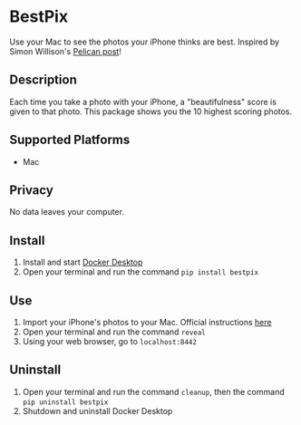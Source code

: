 # BestPix

Use your Mac to see the photos your iPhone thinks are best. Inspired by Simon Willison's [Pelican post](https://simonwillison.net/2020/May/21/dogsheep-photos/)!

## Description 

Each time you take a photo with your iPhone, a "beautifulness" score is given to that photo. This package shows you the 10 highest scoring photos.

## Supported Platforms

  * Mac 

## Privacy

No data leaves your computer.


## Install 

1. Install and start [Docker Desktop](https://docs.docker.com/docker-for-mac/install/)
2. Open your terminal and run the command `pip install bestpix`

## Use

1. Import your iPhone's photos to your Mac. Official instructions [here](https://support.apple.com/en-us/HT201302#importmac)
2. Open your terminal and run the command `reveal`
3. Using your web browser, go to `localhost:8442`

## Uninstall 

1. Open your terminal and run the command `cleanup`, then the command `pip uninstall bestpix`
2. Shutdown and uninstall Docker Desktop